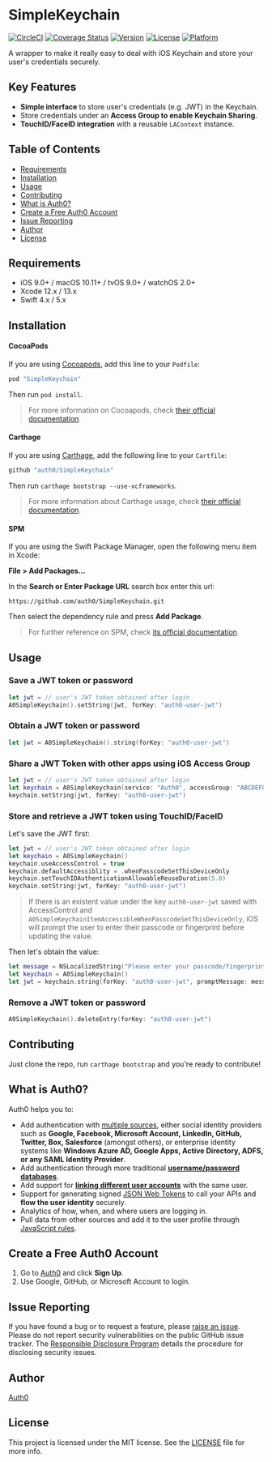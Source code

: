 # SimpleKeychain

[![CircleCI](https://img.shields.io/circleci/project/github/auth0/SimpleKeychain.svg?style=flat-square)](https://circleci.com/gh/auth0/SimpleKeychain/tree/master)
[![Coverage Status](https://img.shields.io/codecov/c/github/auth0/SimpleKeychain/master.svg?style=flat-square)](https://codecov.io/github/auth0/SimpleKeychain)
[![Version](https://img.shields.io/cocoapods/v/SimpleKeychain.svg?style=flat-square)](https://cocoapods.org/pods/SimpleKeychain)
[![License](https://img.shields.io/cocoapods/l/SimpleKeychain.svg?style=flat-square)](https://cocoapods.org/pods/SimpleKeychain)
[![Platform](https://img.shields.io/cocoapods/p/SimpleKeychain.svg?style=flat-square)](https://cocoapods.org/pods/SimpleKeychain)

A wrapper to make it really easy to deal with iOS Keychain and store your user's credentials securely.

## Key Features

- **Simple interface** to store user's credentials (e.g. JWT) in the Keychain.
- Store credentials under an **Access Group to enable Keychain Sharing**.
- **TouchID/FaceID integration** with a reusable `LAContext` instance. 

## Table of Contents

- [Requirements](#requirements)
- [Installation](#installation)
- [Usage](#usage)
- [Contributing](#contributing)
- [What is Auth0?](#what-is-auth0)
- [Create a Free Auth0 Account](#create-a-free-auth0-account)
- [Issue Reporting](#issue-reporting)
- [Author](#author)
- [License](#license)

## Requirements

- iOS 9.0+ / macOS 10.11+ / tvOS 9.0+ / watchOS 2.0+
- Xcode 12.x / 13.x
- Swift 4.x / 5.x

## Installation

#### CocoaPods

If you are using [Cocoapods](https://cocoapods.org), add this line to your `Podfile`:

```ruby
pod "SimpleKeychain"
```

Then run `pod install`.

> For more information on Cocoapods, check [their official documentation](https://guides.cocoapods.org/using/getting-started.html).

#### Carthage

If you are using [Carthage](https://github.com/Carthage/Carthage), add the following line to your `Cartfile`:

```ruby
github "auth0/SimpleKeychain"
```

Then run `carthage bootstrap --use-xcframeworks`.

> For more information about Carthage usage, check [their official documentation](https://github.com/Carthage/Carthage#if-youre-building-for-ios-tvos-or-watchos).

#### SPM

If you are using the Swift Package Manager, open the following menu item in Xcode:

**File > Add Packages...**

In the **Search or Enter Package URL** search box enter this url: 

```
https://github.com/auth0/SimpleKeychain.git
```

Then select the dependency rule and press **Add Package**.

> For further reference on SPM, check [its official documentation](https://developer.apple.com/documentation/swift_packages/adding_package_dependencies_to_your_app).

## Usage

### Save a JWT token or password

```swift
let jwt = // user's JWT token obtained after login
A0SimpleKeychain().setString(jwt, forKey: "auth0-user-jwt")
```

### Obtain a JWT token or password

```swift
let jwt = A0SimpleKeychain().string(forKey: "auth0-user-jwt")
```

### Share a JWT Token with other apps using iOS Access Group

```swift
let jwt = // user's JWT token obtained after login
let keychain = A0SimpleKeychain(service: "Auth0", accessGroup: "ABCDEFGH.com.mydomain.myaccessgroup")
keychain.setString(jwt, forKey: "auth0-user-jwt")
```

### Store and retrieve a JWT token using TouchID/FaceID

Let's save the JWT first:

```swift
let jwt = // user's JWT token obtained after login
let keychain = A0SimpleKeychain()
keychain.useAccessControl = true
keychain.defaultAccessiblity = .whenPasscodeSetThisDeviceOnly
keychain.setTouchIDAuthenticationAllowableReuseDuration(5.0)
keychain.setString(jwt, forKey: "auth0-user-jwt")
```

> If there is an existent value under the key `auth0-user-jwt` saved with AccessControl and `A0SimpleKeychainItemAccessibleWhenPasscodeSetThisDeviceOnly`, iOS will prompt the user to enter their passcode or fingerprint before updating the value.

Then let's obtain the value:

```swift
let message = NSLocalizedString("Please enter your passcode/fingerprint to login with awesome App!.", comment: "Prompt TouchID message")
let keychain = A0SimpleKeychain()
let jwt = keychain.string(forKey: "auth0-user-jwt", promptMessage: message)
```

### Remove a JWT token or password

```swift
A0SimpleKeychain().deleteEntry(forKey: "auth0-user-jwt")
```

## Contributing

Just clone the repo, run `carthage bootstrap` and you're ready to contribute!

## What is Auth0?

Auth0 helps you to:

* Add authentication with [multiple sources](https://auth0.com/docs/identityproviders), either social identity providers such as **Google, Facebook, Microsoft Account, LinkedIn, GitHub, Twitter, Box, Salesforce** (amongst others), or enterprise identity systems like **Windows Azure AD, Google Apps, Active Directory, ADFS, or any SAML Identity Provider**.
* Add authentication through more traditional **[username/password databases](https://auth0.com/docs/connections/database/custom-db)**.
* Add support for **[linking different user accounts](https://auth0.com/docs/link-accounts)** with the same user.
* Support for generating signed [JSON Web Tokens](https://auth0.com/docs/tokens/concepts/jwts) to call your APIs and **flow the user identity** securely.
* Analytics of how, when, and where users are logging in.
* Pull data from other sources and add it to the user profile through [JavaScript rules](https://auth0.com/docs/rules).

## Create a Free Auth0 Account

1. Go to [Auth0](https://auth0.com) and click **Sign Up**.
2. Use Google, GitHub, or Microsoft Account to login.

## Issue Reporting

If you have found a bug or to request a feature, please [raise an issue](https://github.com/auth0/simplekeychain/issues). Please do not report security vulnerabilities on the public GitHub issue tracker. The [Responsible Disclosure Program](https://auth0.com/responsible-disclosure-policy) details the procedure for disclosing security issues.

## Author

[Auth0](https://auth0.com)

## License

This project is licensed under the MIT license. See the [LICENSE](LICENSE) file for more info.
